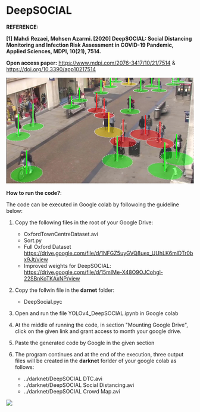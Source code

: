 # DeepSOCIAL
**REFERENCE:**

**[1] Mahdi Rezaei, Mohsen Azarmi. [2020] DeepSOCIAL: Social Distancing Monitoring and Infection Risk Assessment in COVID-19 Pandemic, Applied Sciences, MDPI, 10(21), 7514.** 

**Open access paper:** https://www.mdpi.com/2076-3417/10/21/7514    &    https://doi.org/10.3390/app10217514

<img src = "Images/SocialD-Violations.jpg" width=640>

**How to run the code?**:

The code can be executed in Google colab by followoing the guideline below:
1. Copy the following files in the root of your Google Drive:
   * OxfordTownCentreDataset.avi 
   * Sort.py
   * Full Oxford Dataset https://drive.google.com/file/d/1NFGZ5uyGVQ8uex_UUhLK6mlDTr0bx9Jt/view
   * Improved weights for DeepSOCIAL:  https://drive.google.com/file/d/15mIMe-X48O9OJCohgl-22SBnKoTKAxNP/view

2. Copy the follwin file in the **darnet** folder:
   * DeepSocial.pyc
   
3. Open and run the file YOLOv4_DeepSOCIAL.ipynb in Google colab
4. At the middle of running the code, in section "Mounting Google Drive", click on the given link and grant access to month your google drive.
5. Paste the generated code by Google in the given section
6. The program continues and at the end of the execution, three output files will be created in the **darknet** forlder of your google colab as follows:
    * ../darknet/DeepSOCIAL DTC.avi
    * ../darknet/DeepSOCIAL Social Distancing.avi
    * ../darknet/DeepSOCIAL Crowd Map.avi

<img src = "Images/Crowd.gif" width=640>

